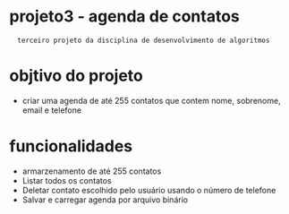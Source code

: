# projeto3 - agenda de contatos
      terceiro projeto da disciplina de desenvolvimento de algoritmos
# objtivo do projeto
   - criar uma agenda de até 255 contatos que contem nome, sobrenome, email e telefone
# funcionalidades
 - armarzenamento de até 255 contatos
 - Listar todos os contatos
 - Deletar contato escolhido pelo usuário usando o número de telefone
 - Salvar e carregar agenda por arquivo binário
